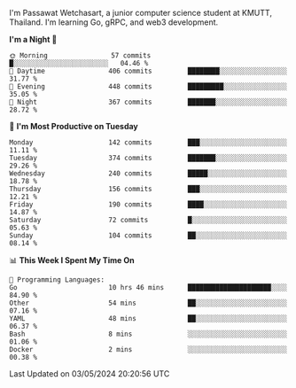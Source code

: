 
I'm Passawat Wetchasart, a junior computer science student at KMUTT, Thailand. I'm learning Go, gRPC, and web3 development.



<!--START_SECTION:waka-->
**I'm a Night 🦉** 

```text
🌞 Morning                57 commits          █░░░░░░░░░░░░░░░░░░░░░░░░   04.46 % 
🌆 Daytime                406 commits         ████████░░░░░░░░░░░░░░░░░   31.77 % 
🌃 Evening                448 commits         █████████░░░░░░░░░░░░░░░░   35.05 % 
🌙 Night                  367 commits         ███████░░░░░░░░░░░░░░░░░░   28.72 % 
```
📅 **I'm Most Productive on Tuesday** 

```text
Monday                   142 commits         ███░░░░░░░░░░░░░░░░░░░░░░   11.11 % 
Tuesday                  374 commits         ███████░░░░░░░░░░░░░░░░░░   29.26 % 
Wednesday                240 commits         █████░░░░░░░░░░░░░░░░░░░░   18.78 % 
Thursday                 156 commits         ███░░░░░░░░░░░░░░░░░░░░░░   12.21 % 
Friday                   190 commits         ████░░░░░░░░░░░░░░░░░░░░░   14.87 % 
Saturday                 72 commits          █░░░░░░░░░░░░░░░░░░░░░░░░   05.63 % 
Sunday                   104 commits         ██░░░░░░░░░░░░░░░░░░░░░░░   08.14 % 
```


📊 **This Week I Spent My Time On** 

```text
💬 Programming Languages: 
Go                       10 hrs 46 mins      █████████████████████░░░░   84.90 % 
Other                    54 mins             ██░░░░░░░░░░░░░░░░░░░░░░░   07.16 % 
YAML                     48 mins             ██░░░░░░░░░░░░░░░░░░░░░░░   06.37 % 
Bash                     8 mins              ░░░░░░░░░░░░░░░░░░░░░░░░░   01.06 % 
Docker                   2 mins              ░░░░░░░░░░░░░░░░░░░░░░░░░   00.38 % 
```


 Last Updated on 03/05/2024 20:20:56 UTC
<!--END_SECTION:waka-->

<!--
**markpassawat/markpassawat** is a ✨ _special_ ✨ repository because its `README.md` (this file) appears on your GitHub profile.

Here are some ideas to get you started:

- 🔭 I’m currently working on ...
- 🌱 I’m currently learning ...
- 👯 I’m looking to collaborate on ...
- 🤔 I’m looking for help with ...
- 💬 Ask me about ...
- 📫 How to reach me: ...
- 😄 Pronouns: He/Him
- ⚡ Fun fact: ...
-->
